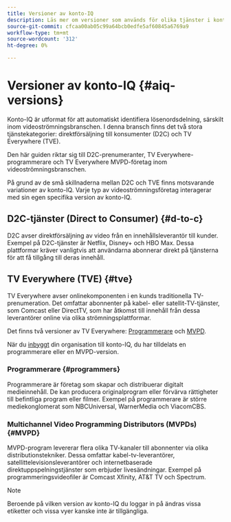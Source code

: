 ```yaml
---
title: Versioner av konto-IQ
description: Läs mer om versioner som används för olika tjänster i konto-IQ.
source-git-commit: cfcaa00ab05c99a64bcb0edfe5af60845a6769a9
workflow-type: tm+mt
source-wordcount: '312'
ht-degree: 0%

---
```


# Versioner av konto-IQ {#aiq-versions}

Konto-IQ är utformat för att automatiskt identifiera lösenordsdelning, särskilt inom videoströmningsbranschen. I denna bransch finns det två stora tjänstekategorier: direktförsäljning till konsumenter (D2C) och TV Everywhere (TVE).

Den här guiden riktar sig till D2C-prenumeranter, TV Everywhere-programmerare och TV Everywhere MVPD-företag inom videoströmningsbranschen.

På grund av de små skillnaderna mellan D2C och TVE finns motsvarande variationer av konto-IQ. Varje typ av videoströmningsföretag interagerar med sin egen specifika version av konto-IQ.

## D2C-tjänster (Direct to Consumer) {#d-to-c}

D2C avser direktförsäljning av video från en innehållsleverantör till kunder. Exempel på D2C-tjänster är Netflix, Disney+ och HBO Max. Dessa plattformar kräver vanligtvis att användarna abonnerar direkt på tjänsterna för att få tillgång till deras innehåll.

## TV Everywhere (TVE) {#tve}

TV Everywhere avser onlinekomponenten i en kunds traditionella TV-prenumeration. Det omfattar abonnenter på kabel- eller satellit-TV-tjänster, som Comcast eller DirectTV, som har åtkomst till innehåll från dessa leverantörer online via olika strömningsplattformar.

Det finns två versioner av TV Everywhere: [Programmerare](/help/accountiq/product-concepts.md#programmer-def) och [MVPD](/help/accountiq/product-concepts.md#mvpd-def).

När du [inbyggt](/help/accountiq/get-started.md) din organisation till konto-IQ, du har tilldelats en programmerare eller en MVPD-version.

### Programmerare {#programmers}

Programmerare är företag som skapar och distribuerar digitalt medieinnehåll. De kan producera originalprogram eller förvärva rättigheter till befintliga program eller filmer. Exempel på programmerare är större mediekonglomerat som NBCUniversal, WarnerMedia och ViacomCBS.

### Multichannel Video Programming Distributors (MVPDs) {#MVPD}

MVPD-program levererar flera olika TV-kanaler till abonnenter via olika distributionstekniker. Dessa omfattar kabel-tv-leverantörer, satellittelevisionsleverantörer och internetbaserade direktuppspelningstjänster som erbjuder livesändningar. Exempel på programmeringsvideofiler är Comcast Xfinity, AT&amp;T TV och Spectrum.

>[!NOTE]
>
> Beroende på vilken version av konto-IQ du loggar in på ändras vissa etiketter och vissa vyer kanske inte är tillgängliga.





